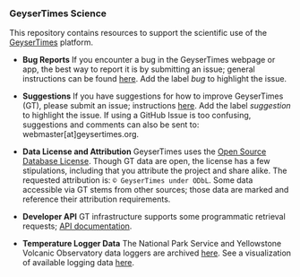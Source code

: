 ### GeyserTimes Science
This repository contains resources to support the scientific use of the [GeyserTimes](http://geysertimes.org) platform. 

* **Bug Reports**
If you encounter a bug in the GeyserTimes webpage or app, the best way to report it is by submitting an issue; general instructions can be found [here](https://help.github.com/articles/creating-an-issue/). Add the label *bug* to highlight the issue.

* **Suggestions**
If you have suggestions for how to improve GeyserTimes (GT), please submit an issue; instructions  [here](https://help.github.com/articles/creating-an-issue/). Add the label *suggestion* to highlight the issue. If using a GitHub Issue is too confusing, suggestions and comments can also be sent to: webmaster[at]geysertimes.org.

* **Data License and Attribution** GeyserTimes uses the [Open Source Database License](http://opendatacommons.org/licenses/odbl/summary/). Though GT data are open, the license has a few stipulations, including that you attribute the project and share alike. The requested attribution is: `© GeyserTimes under ODbL`. Some data accessible via GT stems from other sources; those data are marked and reference their attribution requirements.

* **Developer API** GT infrastructure supports some programmatic retrieval requests; [API documentation](http://geysertimes.org/api/v4/docs/index.php).  

* **Temperature Logger Data** The National Park Service and Yellowstone Volcanic Observatory data loggers are archived [here](http://geysertimes.org/datalogger/index.php). See a visualization of available logging data [here](http://geysertimes.org/datalogger/analysis/punchcard/punchcard.php).
